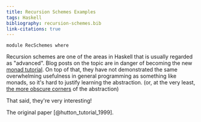 ```yaml
---
title: Recursion Schemes Examples
tags: Haskell
bibliography: recursion-schemes.bib
link-citations: true
---
```

```{.haskell .literate .hidden_source}
module RecSchemes where
```
Recursion schemes are one of the areas in Haskell that is usually regarded as "advanced". Blog posts on the topic are in danger of becoming the new [monad tutorial](https://wiki.haskell.org/Monad_tutorials_timeline). On top of that, they have not demonstrated the same overwhelming usefulness in general programming as something like monads, so it's hard to justify learning the abstraction. (or, at the very least, [the more obscure corners](https://wiki.haskell.org/Zygohistomorphic_prepromorphisms) of the abstraction)

That said, they're very interesting!

The original paper [@hutton_tutorial_1999].
